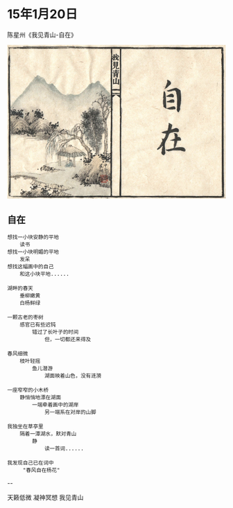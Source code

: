 
# 15年1月20日

陈星州《我见青山-自在》



![Starry](xingzhou/eased.jpg)

## 自在

	想找一小块安静的平地
		读书
	想找一小块明媚的平地
		发呆
	想找这幅画中的自己
		和这小块平地......

	湖畔的春天
	    垂柳嫩黄
	    白杨鲜绿
	
	一颗古老的枣树
	    感官已有些迟钝
	    	错过了长叶子的时间
				但，一切都还来得及
	
	春风细微
	    枝叶轻摇
			鱼儿潜游
	   			湖面映着山色，没有涟漪
	
	一座窄窄的小木桥
	    静悄悄地漂在湖面
			一端牵着画中的湖岸
	        	另一端系在对岸的山脚
	
	我独坐在草亭里
		隔着一潭湖水，默对青山
	    	静
				读一首词......
	
	我发现自己已在词中
	     "春风自在杨花"

--

天籁低微
     凝神冥想
          我见青山